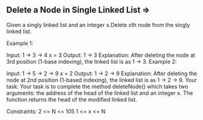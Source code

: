 
Delete a Node in Single Linked List   =>
-------------------------------------


Given a singly linked list and an integer x.Delete xth node from the singly linked list.

Example 1:

Input: 1 -> 3 -> 4 
       x = 3
Output: 1 -> 3
Explanation:
After deleting the node at 3rd
position (1-base indexing), the
linked list is as 1 -> 3. 
Example 2:

Input: 1 -> 5 -> 2 -> 9 
x = 2
Output: 1 -> 2 -> 9
Explanation: 
After deleting the node at 2nd
position (1-based indexing), the
linked list is as 1 -> 2 -> 9.
Your task: Your task is to complete the method deleteNode() which takes two arguments: the address of the head of the linked list and an integer x. The function returns the head of the modified linked list.

Constraints:
2 <= N <= 105
1 <= x <= N

